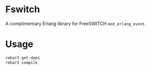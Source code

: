 Fswitch
=======

A complimentary Erlang library for FreeSWITCH `mod_erlang_event`.

Usage
=====

```sh
rebar3 get-deps
rebar3 compile
```
